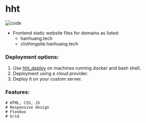 # hht 
![code](https://hanhuang.tech/img/smallcodefrontend.png)
- Frontend static website files for domains as listed:
  * hanhuang.tech  
  * clothingsite.hanhuang.tech 

### Deployment options:
1. Use [hht_deploy](https://github.com/hanhuang-tech/hht_deploy "hht_deploy") on machines running docker and bash shell.
2. Deployment using a cloud provider.
3. Deploy it on your custom server.

### Features:  
```
# HTML, CSS, JS
# Responsive design
# Flexbox
# Grid
```